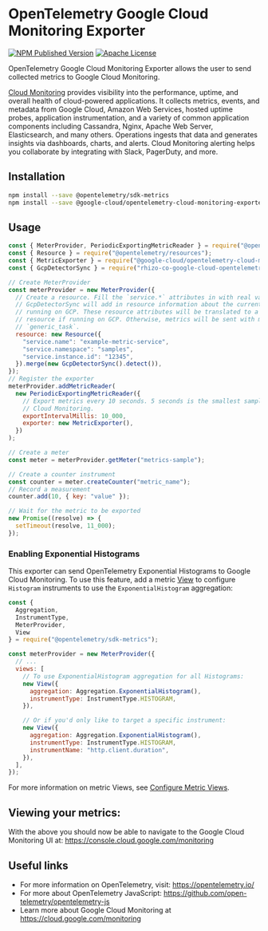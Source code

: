 # OpenTelemetry Google Cloud Monitoring Exporter
[![NPM Published Version][npm-img]][npm-url]
[![Apache License][license-image]][license-image]

OpenTelemetry Google Cloud Monitoring Exporter allows the user to send collected metrics to Google Cloud Monitoring.

[Cloud Monitoring](https://cloud.google.com/monitoring) provides visibility into the performance, uptime, and overall health of cloud-powered applications. It collects metrics, events, and metadata from Google Cloud, Amazon Web Services, hosted uptime probes, application instrumentation, and a variety of common application components including Cassandra, Nginx, Apache Web Server, Elasticsearch, and many others. Operations ingests that data and generates insights via dashboards, charts, and alerts. Cloud Monitoring alerting helps you collaborate by integrating with Slack, PagerDuty, and more.

## Installation

```bash
npm install --save @opentelemetry/sdk-metrics
npm install --save @google-cloud/opentelemetry-cloud-monitoring-exporter
```

## Usage

```js
const { MeterProvider, PeriodicExportingMetricReader } = require("@opentelemetry/sdk-metrics");
const { Resource } = require("@opentelemetry/resources");
const { MetricExporter } = require("@google-cloud/opentelemetry-cloud-monitoring-exporter");
const { GcpDetectorSync } = require("rhizo-co-google-cloud-opentelemetry-resource-util");

// Create MeterProvider
const meterProvider = new MeterProvider({
  // Create a resource. Fill the `service.*` attributes in with real values for your service.
  // GcpDetectorSync will add in resource information about the current environment if you are
  // running on GCP. These resource attributes will be translated to a specific GCP monitored
  // resource if running on GCP. Otherwise, metrics will be sent with monitored resource
  // `generic_task`.
  resource: new Resource({
    "service.name": "example-metric-service",
    "service.namespace": "samples",
    "service.instance.id": "12345",
  }).merge(new GcpDetectorSync().detect()),
});
// Register the exporter
meterProvider.addMetricReader(
  new PeriodicExportingMetricReader({
    // Export metrics every 10 seconds. 5 seconds is the smallest sample period allowed by
    // Cloud Monitoring.
    exportIntervalMillis: 10_000,
    exporter: new MetricExporter(),
  })
);

// Create a meter
const meter = meterProvider.getMeter("metrics-sample");

// Create a counter instrument
const counter = meter.createCounter("metric_name");
// Record a measurement
counter.add(10, { key: "value" });

// Wait for the metric to be exported
new Promise((resolve) => {
  setTimeout(resolve, 11_000);
});
```

### Enabling Exponential Histograms

This exporter can send OpenTelemetry Exponential Histograms to Google Cloud Monitoring. To use
this feature, add a metric [View][views] to configure `Histogram` instruments to use the
`ExponentialHistogram` aggregation:

```js
const {
  Aggregation,
  InstrumentType,
  MeterProvider,
  View
} = require("@opentelemetry/sdk-metrics");

const meterProvider = new MeterProvider({
  // ...
  views: [
    // To use ExponentialHistogram aggregation for all Histograms:
    new View({
      aggregation: Aggregation.ExponentialHistogram(),
      instrumentType: InstrumentType.HISTOGRAM,
    }),

    // Or if you'd only like to target a specific instrument:
    new View({
      aggregation: Aggregation.ExponentialHistogram(),
      instrumentType: InstrumentType.HISTOGRAM,
      instrumentName: "http.client.duration",
    }),
  ],
});
```

For more information on metric Views, see [Configure Metric Views][views].

##  Viewing your metrics:

With the above you should now be able to navigate to the Google Cloud Monitoring UI at: <https://console.cloud.google.com/monitoring>

## Useful links
- For more information on OpenTelemetry, visit: <https://opentelemetry.io/>
- For more about OpenTelemetry JavaScript: <https://github.com/open-telemetry/opentelemetry-js>
- Learn more about Google Cloud Monitoring at https://cloud.google.com/monitoring

[views]: https://opentelemetry.io/docs/instrumentation/js/manual/#configure-metric-views
[license-url]: https://github.com/GoogleCloudPlatform/opentelemetry-operations-js/blob/main/LICENSE
[npm-url]: https://www.npmjs.com/package/@google-cloud/opentelemetry-cloud-monitoring-exporter
[npm-img]: https://badge.fury.io/js/%40google-cloud%2Fopentelemetry-cloud-monitoring-exporter.svg
[license-image]: https://img.shields.io/badge/license-Apache_2.0-green.svg?style=flat
